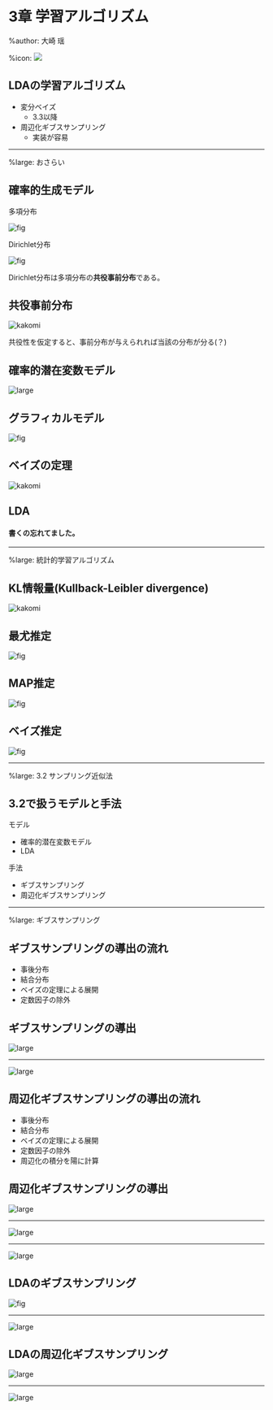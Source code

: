 # 3章 学習アルゴリズム

%author: 大崎 瑶

%icon: ![](youchan.jpg)

## LDAの学習アルゴリズム

* 変分ベイズ
    - 3.3以降
* 周辺化ギブスサンプリング
    - 実装が容易

---

%large: おさらい

## 確率的生成モデル

多項分布

![fig](fig1.png)

Dirichlet分布

![fig](fig2.png)

Dirichlet分布は多項分布の**共役事前分布**である。

## 共役事前分布

![kakomi](fig3.png)

共役性を仮定すると、事前分布が与えられれば当該の分布が分る(？)

## 確率的潜在変数モデル

![large](fig4.png)

## グラフィカルモデル

![fig](fig5.png)

## ベイズの定理

![kakomi](fig6.png)

## LDA

#### 書くの忘れてました。

---

%large: 統計的学習アルゴリズム


## KL情報量(Kullback-Leibler divergence)

![kakomi](fig7.png)

## 最尤推定

![fig](fig8.png)

## MAP推定

![fig](fig9.png)

## ベイズ推定

![fig](fig10.png)

---

%large: 3.2 サンプリング近似法

## 3.2で扱うモデルと手法

モデル

* 確率的潜在変数モデル
* LDA

手法

* ギブスサンプリング
* 周辺化ギブスサンプリング

---

%large: ギブスサンプリング

## ギブスサンプリングの導出の流れ

* 事後分布
* 結合分布
* ベイズの定理による展開
* 定数因子の除外

## ギブスサンプリングの導出

![large](fig11.png)

---

![large](fig12.png)

## 周辺化ギブスサンプリングの導出の流れ

* 事後分布
* 結合分布
* ベイズの定理による展開
* 定数因子の除外
* 周辺化の積分を陽に計算

## 周辺化ギブスサンプリングの導出


![large](fig13.png)

---

![large](fig14.png)

---

![large](fig15.png)

## LDAのギブスサンプリング

![fig](fig16.png)

---

![large](fig17.png)

## LDAの周辺化ギブスサンプリング

![large](fig18.png)

---

![large](fig19.png)

